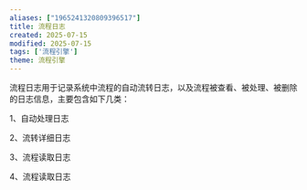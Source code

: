 ```yaml
---
aliases: ["1965241320809396517"]
title: 流程日志
created: 2025-07-15
modified: 2025-07-15
tags: ['流程引擎']
theme: 流程引擎
---
```


流程日志用于记录系统中流程的自动流转日志，以及流程被查看、被处理、被删除的日志信息，主要包含如下几类：

1、自动处理日志

2、流转详细日志

3、流程读取日志

4、流程读取日志